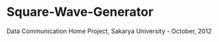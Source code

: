 Square-Wave-Generator
=====================

Data Communication Home Project, Sakarya University - October, 2012

